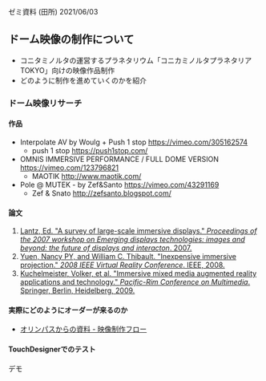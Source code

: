 ゼミ資料 (田所) 2021/06/03

## ドーム映像の制作について

- コニタミノルタの運営するプラネタリウム「コニカミノルタプラネタリア TOKYO」向けの映像作品制作
- どのように制作を進めていくのかを紹介

### ドーム映像リサーチ

#### 作品

- Interpolate AV by Woulg + Push 1 stop https://vimeo.com/305162574
  - push 1 stop https://push1stop.com/
- OMNIS IMMERSIVE PERFORMANCE / FULL DOME VERSION https://vimeo.com/123796821
  - MAOTIK http://www.maotik.com/
- Pole @ MUTEK - by Zef&Santo https://vimeo.com/43291169
  - Zef & Snato http://zefsanto.blogspot.com/

#### 論文

1. [Lantz, Ed. "A survey of large-scale immersive displays." *Proceedings of the 2007 workshop on Emerging displays technologies: images and beyond: the future of displays and interacton*. 2007.](https://dl.acm.org/doi/abs/10.1145/1936652.1936657)
2. [Yuen, Nancy PY, and William C. Thibault. "Inexpensive immersive projection." *2008 IEEE Virtual Reality Conference*. IEEE, 2008.](http://www.vjlove.com/publications/papers/yuen.pdf)
3. [Kuchelmeister, Volker, et al. "Immersive mixed media augmented reality applications and technology." *Pacific-Rim Conference on Multimedia*. Springer, Berlin, Heidelberg, 2009.](https://www.researchgate.net/profile/Volker_Kuchelmeister/publication/220764101_Immersive_Mixed_Media_Augmented_Reality_Applications_and_Technology/links/0deec536821ec72ba6000000.pdf)

#### 実際にどのようにオーダーが来るのか

- [オリンパスからの資料 - 映像制作フロー](./dome_flow.pdf)

#### TouchDesignerでのテスト

デモ